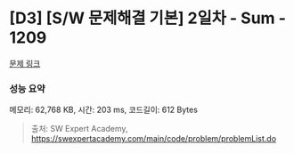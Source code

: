 # [D3] [S/W 문제해결 기본] 2일차 - Sum - 1209 

[문제 링크](https://swexpertacademy.com/main/code/problem/problemDetail.do?contestProbId=AV13_BWKACUCFAYh) 

### 성능 요약

메모리: 62,768 KB, 시간: 203 ms, 코드길이: 612 Bytes



> 출처: SW Expert Academy, https://swexpertacademy.com/main/code/problem/problemList.do